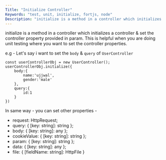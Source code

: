 ```yaml
---
Title: "Initialize Controller"
Keywords: "test, unit, initialize, fortjs, node"
Description: "initialize is a method in a controller which initializes a controller."
---
```


initialize is a method in a controller which initializes a controller & set the controller property provided in param. This is helpful when you are doing unit testing where you want to set the controller properties.

e.g - Let's say i want to set the `body` & `query` of `UserController`

```
const userControllerObj = new UserController();
userControllerObj.initialize({
    body:{
        name:'ujjwal',
        gender:'male'
    },
    query:{
        id:1
    }
})
```

In same way - you can set other properties - 

* request: HttpRequest;
* query: { [key: string]: string };
* body: { [key: string]: any };
* cookieValue: { [key: string]: string };
* param: { [key: string]: string };
* data: { [key: string]: any };
* file: { [fieldName: string]: HttpFile }